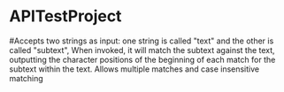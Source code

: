 # APITestProject

#Accepts two strings as input: one string is called "text" and the other is called "subtext",
When invoked, it will match the subtext against the text, outputting the character positions of the beginning of each match for the subtext within the text.
Allows multiple matches and case insensitive matching
